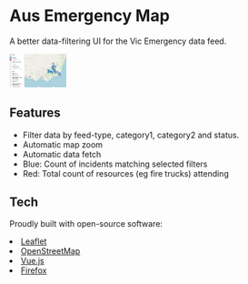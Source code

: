 # Aus Emergency Map

A better data-filtering UI for the Vic Emergency data feed.

<img src="./screenshot.png" width="100"/>

## Features

- Filter data by feed-type, category1, category2 and status.
- Automatic map zoom
- Automatic data fetch
- Blue: Count of incidents matching selected filters
- Red: Total count of resources (eg fire trucks) attending

## Tech

Proudly built with open-source software:

<ful>
  <li>
    <a href="http://leafletjs.com/">Leaflet</a>
  </li>
  <li>
    <a href="https://www.openstreetmap.org/about">OpenStreetMap</a>
  </li>
  <li>
    <a href="https://vuejs.org/">Vue.js</a>
  </li>
  <li>
    <a href="https://www.mozilla.org/en-US/firefox/">Firefox</a>
  </li>
</ul>
